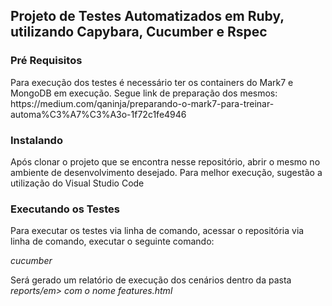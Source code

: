 <h2>Projeto de Testes Automatizados em Ruby, utilizando Capybara, Cucumber e Rspec</h2>
<h3>Pré Requisitos</h3>
Para execução dos testes é necessário ter os containers do Mark7 e MongoDB em execução.
Segue link de preparação dos mesmos: https://medium.com/qaninja/preparando-o-mark7-para-treinar-automa%C3%A7%C3%A3o-1f72c1fe4946
<h3>Instalando</h3><p>
Após clonar o projeto que se encontra nesse repositório, abrir o mesmo no ambiente de desenvolvimento desejado. Para melhor execução, sugestão a utilização do Visual Studio Code <p>
<h3>Executando os Testes</h3><p>
Para executar os testes via linha de comando, acessar o repositória via linha de comando, executar o seguinte comando: <em> <p> cucumber <p></em>
 
Será gerado um relatório de execução dos cenários dentro da pasta <em>reports/em> com o nome <em>features.html</em>
  
